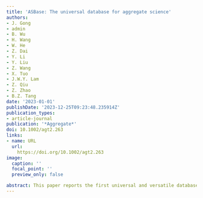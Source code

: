 ```yaml
---
title: 'ASBase: The universal database for aggregate science'
authors:
- J. Gong
- admin
- B. Wu
- H. Wang
- W. He
- Z. Dai
- Y. Li
- Y. Liu
- Z. Wang
- X. Tuo
- J.W.Y. Lam
- Z. Qiu
- Z. Zhao
- B.Z. Tang
date: '2023-01-01'
publishDate: '2023-12-25T09:23:48.235914Z'
publication_types:
- article-journal
publication: '*Aggregate*'
doi: 10.1002/agt2.263
links:
- name: URL
  url: 
    https://doi.org/10.1002/agt2.263
image:
  caption: ''
  focal_point: ''
  preview_only: false

abstract: This paper reports the first universal and versatile database on aggregate materials for the field of aggregate science research. At the current stage, the database contains over 1000 entries of organic aggregate material systems (mainly luminescent systems at the current stage) with a unique data structure which is designed particularly for aggregate materials and containing the photophysics and physicochemical properties of the compounds in different statuses of aggregation, including dilute solution form, pristine solid-state, stable crystalline, and nanoaggregates formed in solvents. The web-based interface of the database provided functions to index, search, manipulate, fetch and deposit data entries. In addition, a background calculation service optimizes the chemical structure of new entries on different levels of accuracies. The database also provided background API for interactive developments of prediction or regression models based on machine-learning algorithms.
---
```

